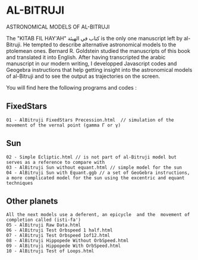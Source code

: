 # AL-BITRUJI
ASTRONOMICAL MODELS OF AL-BITRUJI

The "KITAB FIL HAY'AH"   كتاب في الهيئة is the only one manuscript left by al-Bitruji. He tempted to describe alternative astronomical models to the ptolemean ones.
Bernard R. Goldstein studied the manuscripts of this book and translated it into English.
After having transcripted the arabic manuscript in our modern writing, I developped Javascript codes and Geogebra instructions that help getting insight into the astronomical models of al-Bitruji and to see the output as trajectories on the screen.

You will find here the following programs and codes :

## FixedStars 
    01 - AlBitruji FixedStars Precession.html  // simulation of the movement of the vernal point (gamma Γ or γ)
## Sun
    02 - Simple Ecliptic.html // is not part of al-Bitruji model but serves as a reference to compare with
    03 - AlBitruji Sun without equant.html // simple model for the sun
    04 - AlBitruji Sun with Equant.ggb // a set of GeoGebra instructions, a more complicated model for the sun using the excentric and equant techniques
## Other planets
    All the next models use a deferent, an epicycle  and the  movement of completion called (isti-fa')
    05 - AlBitruji Raw Data.html
    06 - AlBitruji Test Orbspeed 1 half.html
    07 - AlBitruji Test Orbspeed 1of12.html
    08 - AlBitruji Hippopede Without OrbSpeed.html
    09 - AlBitruji Hippopede With OrbSpeed.html
    10 - AlBitruji Test of Loops.html






